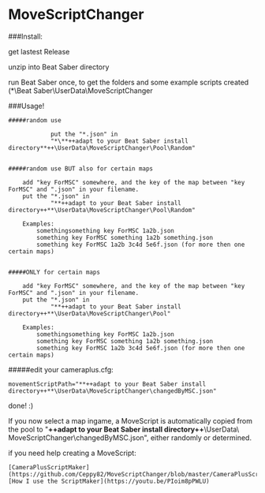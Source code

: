 # MoveScriptChanger





###Install:


get lastest Release

unzip into Beat Saber directory

run Beat Saber once, to get the folders and some example scripts created
	(*\Beat Saber\UserData\MoveScriptChanger





###Usage!


	#####random use

                put the "*.json" in
                "*\**++adapt to your Beat Saber install directory**++\UserData\MoveScriptChanger\Pool\Random"


	#####random use BUT also for certain maps
	
		add "key ForMSC" somewhere, and the key of the map between "key ForMSC" and ".json" in your filename.
		put the "*.json" in
                "**++adapt to your Beat Saber install directory++**\UserData\MoveScriptChanger\Pool\Random"
		
		Examples:
			somethingsomething key ForMSC 1a2b.json
			something key ForMSC something 1a2b something.json
			something key ForMSC 1a2b 3c4d 5e6f.json (for more then one certain maps)

	
	#####ONLY for certain maps
	
		add "key ForMSC" somewhere, and the key of the map between "key ForMSC" and ".json" in your filename.
		put the "*.json" in
                "**++adapt to your Beat Saber install directory++**\UserData\MoveScriptChanger\Pool"
		
		Examples:
			somethingsomething key ForMSC 1a2b.json
			something key ForMSC something 1a2b something.json
			something key ForMSC 1a2b 3c4d 5e6f.json (for more then one certain maps)
		
	
	
#####edit your cameraplus.cfg:

	movementScriptPath="**++adapt to your Beat Saber install directory++**\UserData\MoveScriptChanger\changedByMSC.json"



done! :)	

If you now select a map ingame, a MoveScript is automatically copied from the pool to
	"**++adapt to your Beat Saber install directory++**\UserData\ MoveScriptChanger\changedByMSC.json", either randomly or determined.


if you need help creating a MoveScript:

	[CameraPlusScriptMaker](https://github.com/Ceppy82/MoveScriptChanger/blob/master/CameraPlusScriptMaker%20RC2.ods)
	[How I use the ScriptMaker](https://youtu.be/PIoim8pPWLU)
